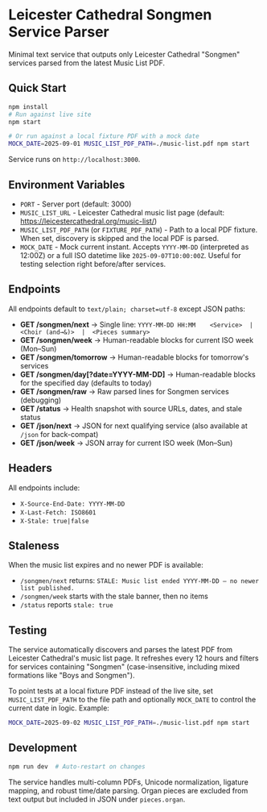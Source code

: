 # Leicester Cathedral Songmen Service Parser

Minimal text service that outputs only Leicester Cathedral "Songmen" services parsed from the latest Music List PDF.

## Quick Start

```bash
npm install
# Run against live site
npm start

# Or run against a local fixture PDF with a mock date
MOCK_DATE=2025-09-01 MUSIC_LIST_PDF_PATH=./music-list.pdf npm start
```

Service runs on `http://localhost:3000`.

## Environment Variables

- `PORT` - Server port (default: 3000)
- `MUSIC_LIST_URL` - Leicester Cathedral music list page (default: https://leicestercathedral.org/music-list/)
- `MUSIC_LIST_PDF_PATH` (or `FIXTURE_PDF_PATH`) - Path to a local PDF fixture. When set, discovery is skipped and the local PDF is parsed.
- `MOCK_DATE` - Mock current instant. Accepts `YYYY-MM-DD` (interpreted as 12:00Z) or a full ISO datetime like `2025-09-07T10:00:00Z`. Useful for testing selection right before/after services.

## Endpoints

All endpoints default to `text/plain; charset=utf-8` except JSON paths:

- **GET /songmen/next** → Single line: `YYYY-MM-DD HH:MM    <Service>  |  <Choir (and→&)>  |  <Pieces summary>`
- **GET /songmen/week** → Human-readable blocks for current ISO week (Mon–Sun)
- **GET /songmen/tomorrow** → Human-readable blocks for tomorrow's services
- **GET /songmen/day[?date=YYYY-MM-DD]** → Human-readable blocks for the specified day (defaults to today)
- **GET /songmen/raw** → Raw parsed lines for Songmen services (debugging)
- **GET /status** → Health snapshot with source URLs, dates, and stale status
- **GET /json/next** → JSON for next qualifying service (also available at `/json` for back-compat)
- **GET /json/week** → JSON array for current ISO week (Mon–Sun)

## Headers

All endpoints include:
- `X-Source-End-Date: YYYY-MM-DD`
- `X-Last-Fetch: ISO8601`
- `X-Stale: true|false`

## Staleness

When the music list expires and no newer PDF is available:
- `/songmen/next` returns: `STALE: Music list ended YYYY-MM-DD — no newer list published.`
- `/songmen/week` starts with the stale banner, then no items
- `/status` reports `stale: true`

## Testing

The service automatically discovers and parses the latest PDF from Leicester Cathedral's music list page. It refreshes every 12 hours and filters for services containing "Songmen" (case-insensitive, including mixed formations like "Boys and Songmen").

To point tests at a local fixture PDF instead of the live site, set `MUSIC_LIST_PDF_PATH` to the file path and optionally `MOCK_DATE` to control the current date in logic. Example:

```bash
MOCK_DATE=2025-09-02 MUSIC_LIST_PDF_PATH=./music-list.pdf npm start
```

## Development

```bash
npm run dev  # Auto-restart on changes
```

The service handles multi-column PDFs, Unicode normalization, ligature mapping, and robust time/date parsing. Organ pieces are excluded from text output but included in JSON under `pieces.organ`.
